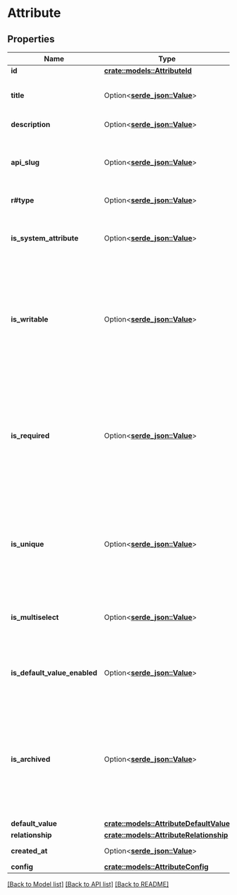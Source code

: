 # Attribute

## Properties

Name | Type | Description | Notes
------------ | ------------- | ------------- | -------------
**id** | [**crate::models::AttributeId**](attribute_id.md) |  | 
**title** | Option<[**serde_json::Value**](.md)> | A title for the attribute, to be displayed across the app. | 
**description** | Option<[**serde_json::Value**](.md)> | A text description of the attribute. | 
**api_slug** | Option<[**serde_json::Value**](.md)> | A unique slug for the attribute for use in API responses and URLs. Formatted in snake case. | 
**r#type** | Option<[**serde_json::Value**](serde_json::Value.md)> | The type of the attribute. | 
**is_system_attribute** | Option<[**serde_json::Value**](.md)> | `true` if this is an Attio system-defined attribute, `false` if defined by a user or non-Attio system. | 
**is_writable** | Option<[**serde_json::Value**](.md)> | Whether or not this attribute can be written to. Can only be false when `is_system_attribute` is `true` (user-defined attributes are always writeable). If `false`, this usually means the attribute is enriched by Attio. | 
**is_required** | Option<[**serde_json::Value**](.md)> | When `is_required` is `true`, new records/entries must have a value for this attribute. If `false`, values may be `null`. This value does not affect existing data and you do not need to backfill `null` values if changing `is_required` from `false` to `true`. | 
**is_unique** | Option<[**serde_json::Value**](.md)> | Whether or not new values for this attribute must be unique. Uniqueness restrictions are only applied to new data and do not apply retroactively to previously created data. | 
**is_multiselect** | Option<[**serde_json::Value**](.md)> | Whether or not this attribute can have multiple values. Multiselect is only available on some value types. | 
**is_default_value_enabled** | Option<[**serde_json::Value**](.md)> | Whether this attribute has a default value enabled. Must be `true` when `is_required` is `true`. | 
**is_archived** | Option<[**serde_json::Value**](.md)> | Whether this attribute has been archived. Archived attributes are hidden from most UI, but can be restored either over the API or in workspace settings. See the [guide on archiving and deleting](/docs/archiving-vs-deleting)for more information. | 
**default_value** | [**crate::models::AttributeDefaultValue**](attribute_default_value.md) |  | 
**relationship** | [**crate::models::AttributeRelationship**](attribute_relationship.md) |  | 
**created_at** | Option<[**serde_json::Value**](.md)> | When this attribute was created. | 
**config** | [**crate::models::AttributeConfig**](attribute_config.md) |  | 

[[Back to Model list]](../README.md#documentation-for-models) [[Back to API list]](../README.md#documentation-for-api-endpoints) [[Back to README]](../README.md)


